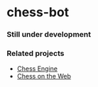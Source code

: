 # chess-bot

### Still under development

### Related projects
- [Chess Engine](https://github.com/Andndre/chess)
- [Chess on the Web](https://github.com/Andndre/chess-web)
